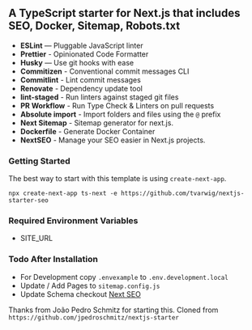 
## A TypeScript starter for Next.js that includes SEO, Docker, Sitemap, Robots.txt

- **ESLint** — Pluggable JavaScript linter
- **Prettier** - Opinionated Code Formatter
- **Husky** — Use git hooks with ease
- **Commitizen** - Conventional commit messages CLI
- **Commitlint** - Lint commit messages
- **Renovate** - Dependency update tool
- **lint-staged** - Run linters against staged git files
- **PR Workflow** - Run Type Check & Linters on pull requests
- **Absolute import** - Import folders and files using the `@` prefix
- **Next Sitemap** - Sitemap generator for next.js.
- **Dockerfile** - Generate Docker Container
- **NextSEO** - Manage your SEO easier in Next.js projects.

### Getting Started

The best way to start with this template is using `create-next-app`.

```
npx create-next-app ts-next -e https://github.com/tvarwig/nextjs-starter-seo
```

### Required Environment Variables
- SITE_URL

### Todo After Installation
- For Development copy `.envexample` to `.env.development.local`
- Update / Add Pages to `sitemap.config.js`
- Update Schema checkout [Next SEO](https://github.com/garmeeh/next-seo)


Thanks from João Pedro Schmitz for starting this. Cloned from `https://github.com/jpedroschmitz/nextjs-starter`
